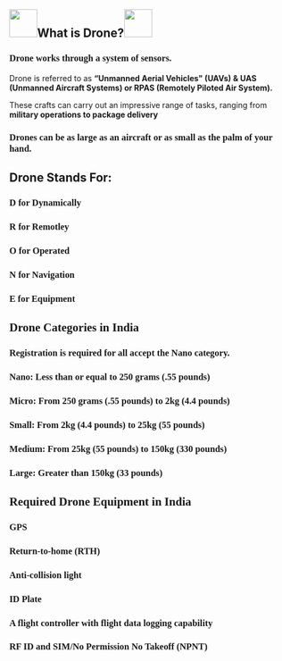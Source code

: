 ## <img src="https://media.giphy.com/media/tqLmOziFnB5nO/giphy.gif" width="50">What is Drone?<img src="https://media.giphy.com/media/tqLmOziFnB5nO/giphy.gif" width="50">
 <h3 style="font-family:Chaparral Pro Light;">Drone works through a system of sensors.</h3>
<p>Drone is referred to as <strong>“Unmanned Aerial Vehicles" (UAVs) & UAS (Unmanned Aircraft Systems) or RPAS (Remotely Piloted Air System).</strong></p>
<p>These crafts can carry out an impressive range of tasks, ranging from <strong>military operations to package delivery</strong></p>
<h3 style="font-family:Chaparral Pro Light;">Drones can be as large as an aircraft or as small as the palm of your hand.</h3>

## Drone Stands For:
 <h3 style="font-family:Chaparral Pro Light;">D for Dynamically</h3>
  <h3 style="font-family:Chaparral Pro Light;">R for Remotley</h3>
   <h3 style="font-family:Chaparral Pro Light;">O for Operated</h3>
    <h3 style="font-family:Chaparral Pro Light;">N for Navigation</h3>
     <h3 style="font-family:Chaparral Pro Light;">E for Equipment</h3>
          <h2 style="font-family:Chaparral Pro Light;">Drone Categories in India</h2>
            <h3 style="font-family:Chaparral Pro Light;">Registration is required for all accept the Nano category.</h3>
 

 <h3 style="font-family:Chaparral Pro Light;">Nano: Less than or equal to 250 grams (.55 pounds)</h3>
 <h3 style="font-family:Chaparral Pro Light;">Micro: From 250 grams (.55 pounds) to 2kg (4.4 pounds)</h3>
  <h3 style="font-family:Chaparral Pro Light;">Small: From 2kg (4.4 pounds) to 25kg (55 pounds)</h3>
  <h3 style="font-family:Chaparral Pro Light;">Medium: From 25kg (55 pounds) to 150kg (330 pounds)</h3> 
<h3 style="font-family:Chaparral Pro Light;">Large: Greater than 150kg (33 pounds)</h3>
          <h2 style="font-family:Chaparral Pro Light;">Required Drone Equipment in India</h2>
          <h3 style="font-family:Chaparral Pro Light;">GPS</h3>
 <h3 style="font-family:Chaparral Pro Light;">Return-to-home (RTH)</h3>
  <h3 style="font-family:Chaparral Pro Light;">Anti-collision light</h3>
  <h3 style="font-family:Chaparral Pro Light;">ID Plate</h3> 
<h3 style="font-family:Chaparral Pro Light;">A flight controller with flight data logging capability</h3>
          <h3 style="font-family:Chaparral Pro Light;">RF ID and SIM/No Permission No Takeoff (NPNT)</h3>


          
